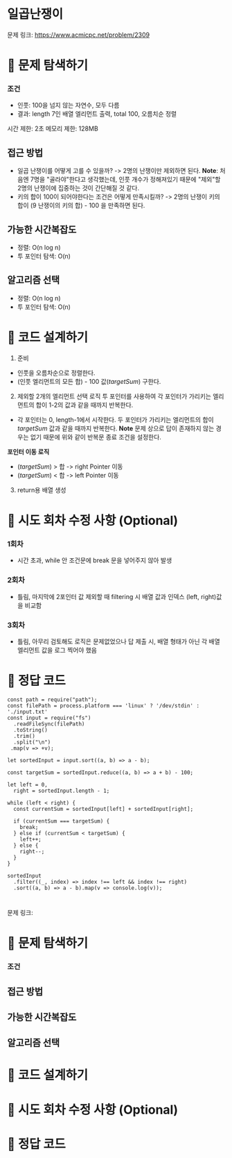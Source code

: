 # 일곱난쟁이

문제 링크: https://www.acmicpc.net/problem/2309

# 📌 문제 탐색하기

### 조건

- 인풋: 100을 넘지 않는 자연수, 모두 다름
- 결과: length 7인 배열 엘리먼트 출력, total 100, 오름치순 정렬

시간 제한: 2초
메모리 제한: 128MB

## 접근 방법

- 일곱 난쟁이를 어떻게 고를 수 있을까? -> 2명의 난쟁이만 제외하면 된다.
  **Note**: 처음엔 7명을 "골라야"한다고 생각했는데, 인풋 개수가 정해져있기 때문에 "제외"할 2명의 난쟁이에 집중하는 것이 간단해질 것 같다.
- 키의 합이 100이 되어야한다는 조건은 어떻게 만족시킬까? -> 2명의 난쟁이 키의 합이 (9 난쟁이의 키의 합) - 100 을 만족하면 된다.

## 가능한 시간복잡도

- 정렬: O(n log n)
- 투 포인터 탐색: O(n)

## 알고리즘 선택

- 정렬: O(n log n)
- 투 포인터 탐색: O(n)

# 📌 코드 설계하기

1. 준비

- 인풋을 오름차순으로 정렬한다.
- (인풋 엘리먼트의 모든 합) - 100 값(_targetSum_) 구한다.

2. 제외할 2개의 엘리먼트 선택 로직
   투 포인터를 사용하여 각 포인터가 가리키는 엘리먼트의 합이 1-2의 값과 같을 때까지 반복한다.

- 각 포인터는 0, length-1에서 시작한다. 두 포인터가 가리키는 엘리먼트의 합이 _targetSum_ 값과 같을 때까지 반복한다.
  **Note** 문제 상으로 답이 존재하지 않는 경우는 없기 때문에 위와 같이 반복문 종료 조건을 설정한다.

**포인터 이동 로직**

- (_targetSum_) > 합 -> right Pointer 이동
- (_targetSum_) < 합 -> left Pointer 이동

3. return용 배열 생성

# 📌 시도 회차 수정 사항 (Optional)

### 1회차

- 시간 초과, while 안 조건문에 break 문을 넣어주지 않아 발생

### 2회차

- 틀림, 마지막에 2포인터 값 제외할 때 filtering 시 배열 값과 인덱스 (left, right)값을 비교함

### 3회차

- 틀림, 아무리 검토해도 로직은 문제없었으나 답 제출 시, 배열 형태가 아닌 각 배열 엘리먼트 값을 로그 찍어야 했음

# 📌 정답 코드

```
const path = require("path");
const filePath = process.platform === 'linux' ? '/dev/stdin' : './input.txt'
const input = require("fs")
  .readFileSync(filePath)
  .toString()
  .trim()
  .split("\n")
 .map(v => +v);

let sortedInput = input.sort((a, b) => a - b);

const targetSum = sortedInput.reduce((a, b) => a + b) - 100;

let left = 0,
  right = sortedInput.length - 1;

while (left < right) {
  const currentSum = sortedInput[left] + sortedInput[right];

  if (currentSum === targetSum) {
    break;
  } else if (currentSum < targetSum) {
    left++;
  } else {
    right--;
  }
}

sortedInput
  .filter((_, index) => index !== left && index !== right)
  .sort((a, b) => a - b).map(v => console.log(v));
```

#

문제 링크:

# 📌 문제 탐색하기

### 조건

## 접근 방법

## 가능한 시간복잡도

## 알고리즘 선택

# 📌 코드 설계하기

# 📌 시도 회차 수정 사항 (Optional)

# 📌 정답 코드
